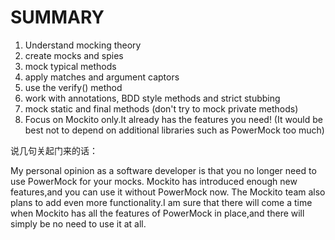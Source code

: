 # SUMMARY
1. Understand mocking theory
2. create mocks and spies
3. mock typical methods
4. apply matches and argument captors
5. use the verify() method
6. work with annotations, BDD style methods and strict stubbing
7. mock static and final methods (don't try to mock private methods)
8. Focus on Mockito only.It already has the features you need! (It would be best not to depend on additional libraries such as PowerMock too much)

说几句关起门来的话：

My personal opinion as a software developer is that you no longer need to use PowerMock for your mocks.
Mockito has introduced enough new features,and you can use it without PowerMock now.
The Mockito team also plans to add even more functionality.I am sure that there will come a time when
Mockito has all the features of PowerMock in place,and there will simply be no need to use it at all.